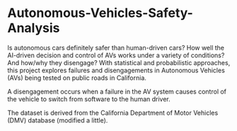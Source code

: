 # Autonomous-Vehicles-Safety-Analysis
Is autonomous cars definitely safer than human-driven cars? How well the AI-driven decision and control of AVs works under a variety of conditions? And how/why they disengage? With statistical and probabilistic approaches, this project explores failures and disengagements in Autonomous Vehicles (AVs) being tested on public roads in California. 

 A disengagement occurs when a failure in the AV system causes control of the vehicle to switch from software to the human driver.
 
 
The dataset is derived from the California Department of Motor Vehicles (DMV) database (modified a little).

